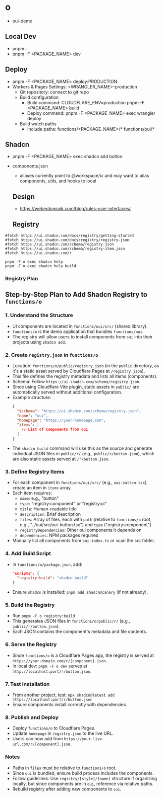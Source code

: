 # o

- oui-demo

## Local Dev

- pnpm i
- pnpm -F <PACKAGE_NAME> dev

## Deploy

- pnpm -F <PACKAGE_NAME> deploy:PRODUCTION
- Workers & Pages Settings: <WRANGLER_NAME>-production
  - Git repository: connect to git repo
  - Build configuration
    - Build command: CLOUDFLARE_ENV=production pnpm -F <PACKAGE_NAME> build
    - Deploy command: pnpm -F <PACKAGE_NAME> exec wrangler deploy
  - Build watch paths
    - Include paths: functions/<PACKAGE_NAME>/\* functions/oui/\*

## Shadcn

- pnpm -F <PACKAGE_NAME> exec shadcn add button
- components.json

  - aliases currently point to @workspace/ui and may want to alias components, utils, and hooks to local

  ## Design

  - https://weberdominik.com/blog/rules-user-interfaces/

  ## Registry

```
#fetch https://ui.shadcn.com/docs/registry/getting-started
#fetch https://ui.shadcn.com/docs/registry/registry-json
#fetch https://ui.shadcn.com/schema/registry.json
#fetch https://ui.shadcn.com/schema/registry-item.json
#fetch https://ui.shadcn.com/r

pnpm -F o exec shadcn help
pnpm -F o exec shadcn help build
```

### Registry Plan

## Step-by-Step Plan to Add Shadcn Registry to `functions/o`

### 1. Understand the Structure

- UI components are located in `functions/oui/src/` (shared library).
- `functions/o` is the demo application that bundles `functions/oui`.
- The registry will allow users to install components from `oui` into their projects using `shadcn add`.

### 2. Create `registry.json` in `functions/o`

- Location: `functions/o/public/registry.json` (in the `public` directory, as it's a static asset served by Cloudflare Pages at `/registry.json`).
- This file defines the registry metadata and lists all items (components).
- Schema: Follow `https://ui.shadcn.com/schema/registry.json`.
- Since using Cloudflare Vite plugin, static assets in `public/` are automatically served without additional configuration.
- Example structure:
  ```json
  {
    "$schema": "https://ui.shadcn.com/schema/registry.json",
    "name": "oui",
    "homepage": "https://your-homepage.com",
    "items": [
      // List of components from oui
    ]
  }
  ```
- The `shadcn build` command will use this as the source and generate individual JSON files in `public/r/` (e.g., `public/r/button.json`), which are also static assets served at `/r/button.json`.

### 3. Define Registry Items

- For each component in `functions/oui/src/` (e.g., `oui-button.tsx`), create an item in `items` array.
- Each item requires:
  - `name`: e.g., "button"
  - `type`: "registry:component" or "registry:ui"
  - `title`: Human-readable title
  - `description`: Brief description
  - `files`: Array of files, each with `path` (relative to `functions/o` root, e.g., "../oui/src/oui-button.tsx") and `type` ("registry:component")
  - `registryDependencies`: Other oui components it depends on
  - `dependencies`: NPM packages required
- Manually list all components from `oui-index.ts` or scan the src folder.

### 4. Add Build Script

- In `functions/o/package.json`, add:
  ```json
  "scripts": {
    "registry:build": "shadcn build"
  }
  ```
- Ensure `shadcn` is installed: `pnpm add shadcn@canary` (if not already).

### 5. Build the Registry

- Run `pnpm -F o registry:build`
- This generates JSON files in `functions/o/public/r/` (e.g., `public/r/button.json`).
- Each JSON contains the component's metadata and file contents.

### 6. Serve the Registry

- Since `functions/o` is a Cloudflare Pages app, the registry is served at `https://your-domain.com/r/[component].json`.
- In local dev: `pnpm -F o dev` serves at `http://localhost:port/r/button.json`.

### 7. Test Installation

- From another project, test: `npx shadcn@latest add https://localhost:port/r/button.json`
- Ensure components install correctly with dependencies.

### 8. Publish and Deploy

- Deploy `functions/o` to Cloudflare Pages.
- Update `homepage` in `registry.json` to the live URL.
- Users can now add from `https://your-live-url.com/r/[component].json`.

### Notes

- Paths in `files` must be relative to `functions/o` root.
- Since `oui` is bundled, ensure build process includes the components.
- Follow guidelines: Use `registry/[style]/[name]` structure if organizing locally, but since components are in `oui`, reference via relative paths.
- Rebuild registry after adding new components to `oui`.
